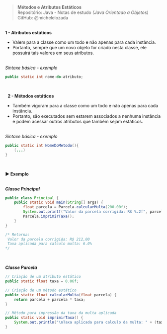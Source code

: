 > **Métodos e Atributos Estáticos**     
> Repositório: Java - Notas de estudo *(Java Orientado a Objetos)*    
> GitHub: @michelelozada
&nbsp;
     
&nbsp;  
**1 - Atributos estáticos**  
- Valem para a classe como um todo e não apenas para cada instância.
- Portanto, sempre que um novo objeto for criado nesta classe, ele possuirá tais valores em seus atributos.  
&nbsp;
     
*Sintaxe básica - exemplo*  
```java
public static int nome-do-atributo;
```
&nbsp;
     
&nbsp; 
**2 - Métodos estáticos**  
- Também vigoram para a classe como um todo e não apenas para cada instância.
- Portanto, são executados sem estarem associados a nenhuma instância e podem acessar outros atributos que também sejam estáticos.  
&nbsp;
     
*Sintaxe básica - exemplo*  
```java
public static int NomeDoMetodo(){
	(...)
}
```
&nbsp;     

**:arrow_forward: Exemplo**  
&nbsp;

***Classe Principal***
```java
public class Principal {
	public static void main(String[] args) {
		float parcela = Parcela.calcularMulta(200.00f);
		System.out.printf("Valor da parcela corrigida: R$ %.2f", parcela);
		Parcela.imprimirTaxa();
	}
}

/* Retorna:
 Valor da parcela corrigida: R$ 212,00
 Taxa aplicada para calculo multa: 6.0%
*/
```

&nbsp;

***Classe Parcela***
```java
// Criação de um atributo estático
public static float taxa = 0.06f;

// Criação de um método estático
public static float calcularMulta(float parcela) {
	return parcela + parcela * taxa;
}

// Método para impressão da taxa da multa aplicada
public static void imprimirTaxa() {
	System.out.println("\nTaxa aplicada para calculo da multa: " + (taxa * 100) +"%");
}
```